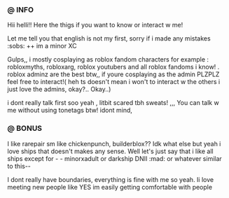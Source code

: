 ### @ INFO 
Hii helli!! Here the thigs if you want to know or interact w me! 

Let me tell you that english is not my first, sorry if i made any mistakes :sobs: ++ im a minor XC

Gulps,, i mostly cosplaying as roblox fandom characters for example : robloxmyths, robloxarg, roblox youtubers and all roblox fandoms i know! . roblox adminz are the best btw,,  if youre cosplaying as the admin PLZPLZ feel free to interact!( heh ts doesn't mean i won't to interact w the others i just love the admins, okay?.. Okay..) 

i dont really talk first soo yeah , litbit scared tbh sweats! ,,, You can talk w me without using tonetags btw! idont mind, 

### @ BONUS 

I like rarepair sm like chickenpunch, builderblox?? Idk what else but yeah i love ships that doesn't makes any sense. Well let's just say that i like all ships except for - - minorxadult or darkship DNII :mad: or whatever similar to this--  

I dont really have boundaries, everything is fine with me so yeah. Ii love meeting new people like YES im easily getting comfortable with people 





